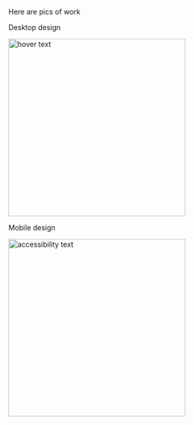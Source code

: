 Here are pics of work
<p align="center">
  <p>Desktop design</p>
  <img src="https://res.cloudinary.com/dz209s6jk/image/upload/v1559829911/Challenges/cbyamvcsyhwlvnlelr5n.jpg" width="350" title="hover text">
  <p>Mobile design</p>
  <img src="https://res.cloudinary.com/dz209s6jk/image/upload/v1559829911/Challenges/vzn30noy2a879mjtcjgx.jpg" width="350" alt="accessibility text">
</p>
